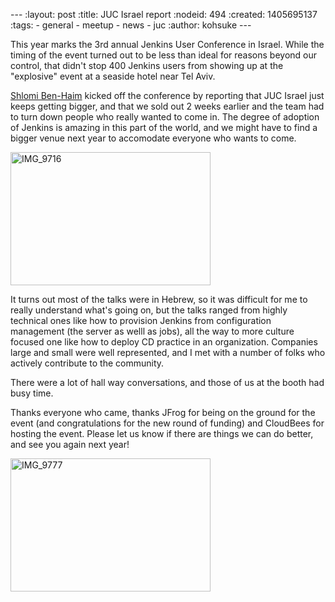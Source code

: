 --- :layout: post :title: JUC Israel report :nodeid: 494 :created: 1405695137 :tags: - general - meetup - news - juc :author: kohsuke ---

This year marks the 3rd annual Jenkins User Conference in Israel. While the timing of the event turned out to be less than ideal for reasons beyond our control, that didn't stop 400 Jenkins users from showing up at the "explosive" event at a seaside hotel near Tel Aviv.

[Shlomi Ben-Haim](https://twitter.com/shlomibenhaim) kicked off the conference by reporting that JUC Israel just keeps getting bigger, and that we sold out 2 weeks earlier and the team had to turn down people who really wanted to come in. The degree of adoption of Jenkins is amazing in this part of the world, and we might have to find a bigger venue next year to accomodate everyone who wants to come.

[<img src="https://farm6.staticflickr.com/5562/14497395798_52a7c92866_n.jpg" alt="IMG_9716" width="320" height="213" />](https://www.flickr.com/photos/12508267@N00/14497395798)

It turns out most of the talks were in Hebrew, so it was difficult for me to really understand what's going on, but the talks ranged from highly technical ones like how to provision Jenkins from configuration management (the server as welll as jobs), all the way to more culture focused one like how to deploy CD practice in an organization. Companies large and small were well represented, and I met with a number of folks who actively contribute to the community.

There were a lot of hall way conversations, and those of us at the booth had busy time.

Thanks everyone who came, thanks JFrog for being on the ground for the event (and congratulations for the new round of funding) and CloudBees for hosting the event. Please let us know if there are things we can do better, and see you again next year!

[<img src="https://farm4.staticflickr.com/3903/14680851721_fd36aac023_n.jpg" alt="IMG_9777" width="320" height="213" />](https://www.flickr.com/photos/12508267@N00/14680851721)
